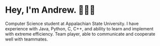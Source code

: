 # Hey, I'm Andrew. 🏄🏻‍♂️

Computer Science student at Appalachian State University. I have experience with Java, Python, C, C++, and ability to learn and implement with extreme efficiency. Team player, able to communicate and cooperate well with teammates.

